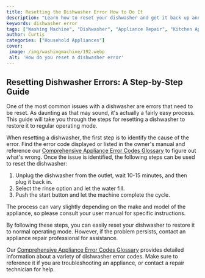 ```yaml
---
title: Resetting the Dishwasher Error How to Do It
description: "Learn how to reset your dishwasher and get it back up and running again Get tips on identifying the error troubleshooting and more in this detailed blog post"
keywords: dishwasher error
tags: ["Washing Machine", "Dishwasher", "Appliance Repair", "Kitchen Appliances", "Clean Appliance", "Appliance Installation"]
author: Curtis
categories: ["Household Appliances"]
cover: 
 image: /img/washingmachine/192.webp
 alt: 'How do you reset a dishwasher error'
---
```

## Resetting Dishwasher Errors: A Step-by-Step Guide
One of the most common issues with a dishwasher are errors that need to be reset. As daunting as that may sound, it's actually a fairly easy process. This guide will take you through the steps for resetting a dishwasher to restore it to regular operating mode. 

When resetting a dishwasher, the first step is to identify the cause of the error. Find the error code displayed or listed in the owner's manual and reference our [Comprehensive Appliance Error Codes Glossary](./error-codes/) to figure out what's wrong. Once the issue is identified, the following steps can be used to reset the dishwasher:

1. Unplug the dishwasher from the outlet, wait 10-15 minutes, and then plug it back in. 
2. Select the rinse option and let the water fill. 
3. Push the start button and let the machine complete the cycle.

The process can vary slightly depending on the make and model of the appliance, so please consult your user manual for specific instructions. 

By following these steps, you can easily reset your dishwasher to restore it to normal operating mode. However, if the problem persists, contact an appliance repair professional for assistance. 

Our [Comprehensive Appliance Error Codes Glossary](./error-codes/) provides detailed information about a variety of dishwasher error codes. Make sure to reference it if you are troubleshooting an appliance, or contact a repair technician for help.
